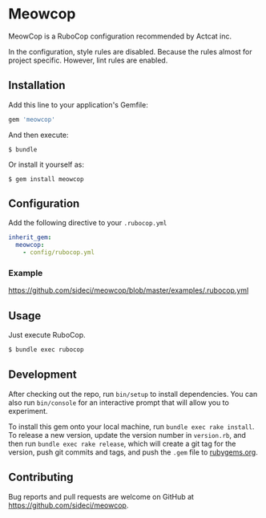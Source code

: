 # Meowcop

MeowCop is a RuboCop configuration recommended by Actcat inc.

In the configuration, style rules are disabled. Because the rules almost for project specific.
However, lint rules are enabled.

## Installation

Add this line to your application's Gemfile:

```ruby
gem 'meowcop'
```

And then execute:

    $ bundle

Or install it yourself as:

    $ gem install meowcop

## Configuration

Add the following directive to your `.rubocop.yml`

```yaml
inherit_gem:
  meowcop:
    - config/rubocop.yml
```

### Example

https://github.com/sideci/meowcop/blob/master/examples/.rubocop.yml


## Usage

Just execute RuboCop.

```sh
$ bundle exec rubocop
```



## Development

After checking out the repo, run `bin/setup` to install dependencies. You can also run `bin/console` for an interactive prompt that will allow you to experiment.

To install this gem onto your local machine, run `bundle exec rake install`. To release a new version, update the version number in `version.rb`, and then run `bundle exec rake release`, which will create a git tag for the version, push git commits and tags, and push the `.gem` file to [rubygems.org](https://rubygems.org).

## Contributing

Bug reports and pull requests are welcome on GitHub at https://github.com/sideci/meowcop.
